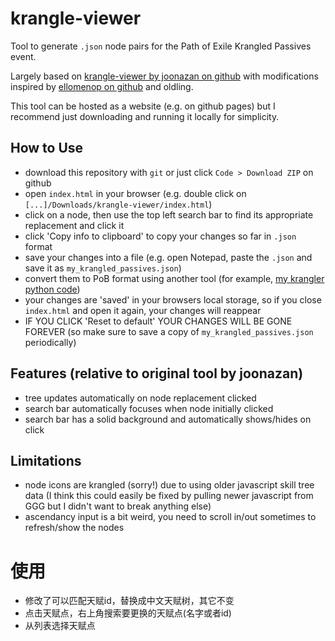 # krangle-viewer

Tool to generate `.json` node pairs for the Path of Exile Krangled Passives event.

Largely based on [krangle-viewer by joonazan on github](https://github.com/joonazan/krangle-viewer/) with modifications inspired by [ellomenop on github](https://github.com/ellomenop/krangle-viewer) and oldling.

This tool can be hosted as a website (e.g. on github pages) but I recommend just downloading and running it locally for simplicity.

## How to Use
- download this repository with `git` or just click `Code > Download ZIP` on github 
- open `index.html` in your browser (e.g. double click on `[...]/Downloads/krangle-viewer/index.html`)
- click on a node, then use the top left search bar to find its appropriate replacement and click it
- click 'Copy info to clipboard' to copy your changes so far in `.json` format
- save your changes into a file (e.g. open Notepad, paste the `.json` and save it as `my_krangled_passives.json`)
- convert them to PoB format using another tool (for example, [my krangler python code](https://github.com/efunn/krangler))
- your changes are 'saved' in your browsers local storage, so if you close `index.html` and open it again, your changes will reappear
- IF YOU CLICK 'Reset to default' YOUR CHANGES WILL BE GONE FOREVER (so make sure to save a copy of `my_krangled_passives.json` periodically)

## Features (relative to original tool by joonazan)
- tree updates automatically on node replacement clicked
- search bar automatically focuses when node initially clicked
- search bar has a solid background and automatically shows/hides on click

## Limitations
- node icons are krangled (sorry!) due to using older javascript skill tree data (I think this could easily be fixed by pulling newer javascript from GGG but I didn't want to break anything else)
- ascendancy input is a bit weird, you need to scroll in/out sometimes to refresh/show the nodes


# 使用
- 修改了可以匹配天赋id，替换成中文天赋树，其它不变
- 点击天赋点，右上角搜索要更换的天赋点(名字或者id)
- 从列表选择天赋点